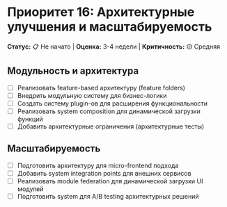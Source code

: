 # Приоритет 16: Архитектурные улучшения и масштабируемость

**Статус:** 📋 Не начато | **Оценка:** 3-4 недели | **Критичность:** 🟡 Средняя

## Модульность и архитектура
- [ ] Реализовать feature-based архитектуру (feature folders)
- [ ] Внедрить модульную систему для бизнес-логики
- [ ] Создать систему plugin-ов для расширения функциональности
- [ ] Реализовать system composition для динамической загрузки функций
- [ ] Добавить архитектурные ограничения (архитектурные тесты)

## Масштабируемость
- [ ] Подготовить архитектуру для micro-frontend подхода
- [ ] Добавить system integration points для внешних сервисов
- [ ] Реализовать module federation для динамической загрузки UI модулей
- [ ] Подготовить system для A/B testing архитектурных решений